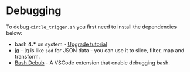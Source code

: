 # Debugging

To debug `circle_trigger.sh` you first need to install the dependencies below:

- bash **4.\*** on system - [Upgrade tutorial](https://itnext.io/upgrading-bash-on-macos-7138bd1066ba)
- [jq](https://stedolan.github.io/jq/) - jq is like `sed` for JSON data - you can use it to slice, filter, map and transform.
- [Bash Debub](https://github.com/rogalmic/vscode-bash-debug)  - A VSCode extension that enable debugging bash.
